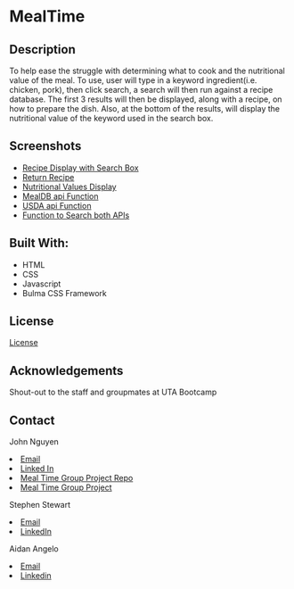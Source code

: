 # MealTime

## Description
To help ease the struggle with determining what to cook and the nutritional value of the meal. To use, user will type in a keyword ingredient(i.e. chicken, pork), then click search, a search will then run against a recipe database. The first 3 results will then be displayed, along with a recipe, on how to prepare the dish. Also, at the bottom of the results, will display the nutritional value of the keyword used in the search box.

## Screenshots

- <a href="./images/Search2.png">Recipe Display with Search Box</a>
- <a href="./images/Recipe2.png">Return Recipe</a>
- <a href="./images/Nutritional-Value2.png">Nutritional Values Display</a>
- <a href="./images/FunctionMealDB-api.png">MealDB api Function</a>
- <a href="./images/FunctionUSDA-api.png">USDA api Function</a>
- <a href="./images/FunctionSearch-2api.png">Function to Search both APIs</a>

## Built With:

- HTML
- CSS
- Javascript
- Bulma CSS Framework

## License

<a href="./LICENSE">License</a>

## Acknowledgements

Shout-out to the staff and groupmates at UTA Bootcamp

## Contact

John Nguyen
<li><a href="mailto:jnguyeningco@gmail.com">Email</a>
<li><a href="https://www.linkedin.com/in/john-nguyen-49158621a">Linked In</a>
<li><a href="https://github.com/SKYRIMpro1/MealTime">Meal Time Group Project Repo</a>
<li><a href="https://skyrimpro1.github.io/MealTime/">Meal Time Group Project</a>

Stephen Stewart
<li><a href="mailto:stephen12stewart@gmail.com">Email</a>
<li><a href="linkedin.com/in/stephen-stewart-621243225">LinkedIn</a>

Aidan Angelo
<li><a href="mailto:aidanangelowashere@gmail.com">Email</A>
<li><a href="https://www.linkedin.com/in/aidan-angelo-7234a3215/">Linkedin</a>
